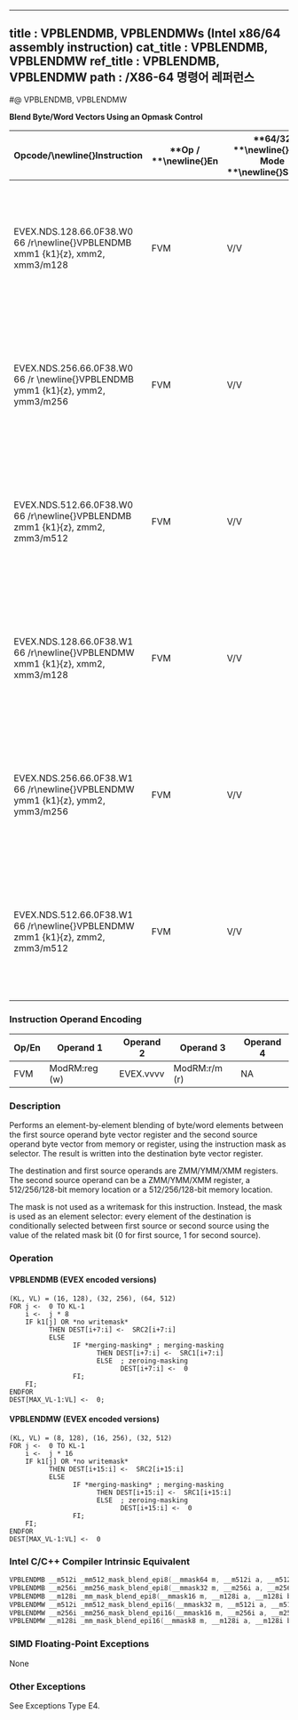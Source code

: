 ----------------------------
title : VPBLENDMB, VPBLENDMWs (Intel x86/64 assembly instruction)
cat_title : VPBLENDMB, VPBLENDMW
ref_title : VPBLENDMB, VPBLENDMW
path : /X86-64 명령어 레퍼런스
----------------------------
#@ VPBLENDMB, VPBLENDMW

**Blend Byte/Word Vectors Using an Opmask Control**

|**Opcode/**\newline{}**Instruction**|**Op / **\newline{}**En**|**64/32 **\newline{}**bit Mode **\newline{}**Support**|**CPUID **\newline{}**Feature **\newline{}**Flag**|**Description**|
|------------------------------------|-------------------------|------------------------------------------------------|--------------------------------------------------|---------------|
|EVEX.NDS.128.66.0F38.W0 66 /r\newline{}VPBLENDMB xmm1 {k1}{z}, xmm2, xmm3/m128|FVM|V/V|AVX512VL\newline{}AVX512BW|Blend byte integer vector xmm2 and byte vector xmm3/m128 and store the result in xmm1, under control mask.|
|EVEX.NDS.256.66.0F38.W0 66 /r \newline{}VPBLENDMB ymm1 {k1}{z}, ymm2, ymm3/m256|FVM|V/V|AVX512VL\newline{}AVX512BW|Blend byte integer vector ymm2 and byte vector ymm3/m256 and store the result in ymm1, under control mask.|
|EVEX.NDS.512.66.0F38.W0 66 /r\newline{}VPBLENDMB zmm1 {k1}{z}, zmm2, zmm3/m512|FVM|V/V|AVX512BW|Blend byte integer vector zmm2 and byte vector zmm3/m512 and store the result in zmm1, under control mask.|
|EVEX.NDS.128.66.0F38.W1 66 /r\newline{}VPBLENDMW xmm1 {k1}{z}, xmm2, xmm3/m128|FVM|V/V|AVX512VL\newline{}AVX512BW|Blend word integer vector xmm2 and word vector xmm3/m128 and store the result in xmm1, under control mask.|
|EVEX.NDS.256.66.0F38.W1 66 /r\newline{}VPBLENDMW ymm1 {k1}{z}, ymm2, ymm3/m256|FVM|V/V|AVX512VL\newline{}AVX512BW|Blend word integer vector ymm2 and word vector ymm3/m256 and store the result in ymm1, under control mask.|
|EVEX.NDS.512.66.0F38.W1 66 /r\newline{}VPBLENDMW zmm1 {k1}{z}, zmm2, zmm3/m512|FVM|V/V|AVX512BW|Blend word integer vector zmm2 and word vector zmm3/m512 and store the result in zmm1, under control mask.|
### Instruction Operand Encoding


|Op/En|Operand 1|Operand 2|Operand 3|Operand 4|
|-----|---------|---------|---------|---------|
|FVM|ModRM:reg (w)|EVEX.vvvv|ModRM:r/m (r)|NA|
### Description


Performs an element-by-element blending of byte/word elements between the first source operand byte vector register and the second source operand byte vector from memory or register, using the instruction mask as selector. The result is written into the destination byte vector register.

The destination and first source operands are ZMM/YMM/XMM registers. The second source operand can be a ZMM/YMM/XMM register, a 512/256/128-bit memory location or a 512/256/128-bit memory location.

The mask is not used as a writemask for this instruction. Instead, the mask is used as an element selector: every element of the destination is conditionally selected between first source or second source using the value of the related mask bit (0 for first source, 1 for second source).


### Operation
#### VPBLENDMB (EVEX encoded versions)
```info-verb
(KL, VL) = (16, 128), (32, 256), (64, 512)
FOR j <-  0 TO KL-1
    i <-  j * 8
    IF k1[j] OR *no writemask*
          THEN DEST[i+7:i] <-  SRC2[i+7:i]
          ELSE 
                IF *merging-masking* ; merging-masking
                      THEN DEST[i+7:i] <-  SRC1[i+7:i]
                      ELSE  ; zeroing-masking
                            DEST[i+7:i] <-  0
                FI;
    FI;
ENDFOR
DEST[MAX_VL-1:VL] <-  0;
```
#### VPBLENDMW (EVEX encoded versions)
```info-verb
(KL, VL) = (8, 128), (16, 256), (32, 512)
FOR j <-  0 TO KL-1
    i <-  j * 16
    IF k1[j] OR *no writemask*
          THEN DEST[i+15:i] <-  SRC2[i+15:i]
          ELSE 
                IF *merging-masking* ; merging-masking
                      THEN DEST[i+15:i] <-  SRC1[i+15:i]
                      ELSE  ; zeroing-masking
                            DEST[i+15:i] <-  0
                FI;
    FI;
ENDFOR
DEST[MAX_VL-1:VL] <-  0
```

### Intel C/C++ Compiler Intrinsic Equivalent

```cpp
VPBLENDMB __m512i _mm512_mask_blend_epi8(__mmask64 m, __m512i a, __m512i b);
VPBLENDMB __m256i _mm256_mask_blend_epi8(__mmask32 m, __m256i a, __m256i b);
VPBLENDMB __m128i _mm_mask_blend_epi8(__mmask16 m, __m128i a, __m128i b);
VPBLENDMW __m512i _mm512_mask_blend_epi16(__mmask32 m, __m512i a, __m512i b);
VPBLENDMW __m256i _mm256_mask_blend_epi16(__mmask16 m, __m256i a, __m256i b);
VPBLENDMW __m128i _mm_mask_blend_epi16(__mmask8 m, __m128i a, __m128i b);
```
### SIMD Floating-Point Exceptions


None

### Other Exceptions


See Exceptions Type E4.

